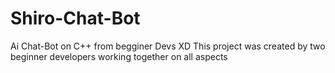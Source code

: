 # Shiro-Chat-Bot
Ai Chat-Bot on C++ from begginer Devs
XD
This project was created by two beginner developers working together on all aspects

